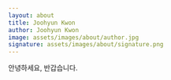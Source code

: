 ```yaml
---
layout: about
title: Joohyun Kwon
author: Joohyun Kwon
image: assets/images/about/author.jpg
signature: assets/images/about/signature.png
---
```


안녕하세요, 반갑습니다.
